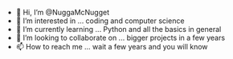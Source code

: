 - 👋 Hi, I’m @NuggaMcNugget
- 👀 I’m interested in ... coding and computer science
- 🌱 I’m currently learning ... Python and all the basics in general
- 💞️ I’m looking to collaborate on ... bigger projects in a few years
- 📫 How to reach me ... wait a few years and you will know

<!---
NuggaMcNugget is a new commer to the tech world but have had the interrest for a long time. I have a diploma in nursing but have decited to make a career switch. To reach my goals i need a hs diploma and I'm currently a highschool student.
--->
